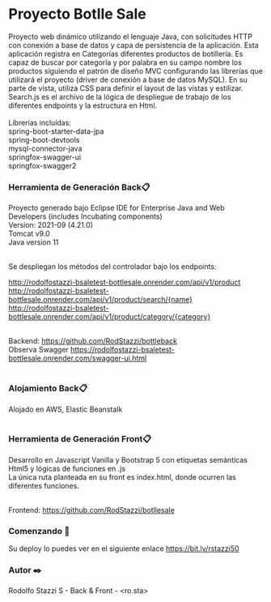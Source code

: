 # Proyecto Botlle Sale

Proyecto web dinámico utilizando el lenguaje Java, con solicitudes HTTP con conexión a base de datos y capa de persistencia de la aplicación. Esta aplicación registra en Categorías diferentes productos de botillería. Es capaz de buscar por categoría y por palabra en su campo nombre los productos siguiendo el patrón de diseño MVC configurando las librerías que utilizará el proyecto (driver de conexión a base de datos MySQL).
En su parte de vista, utiliza CSS para definir el layout de las vistas y estilizar. Search.js es el archivo de la lógica de despliegue de trabajo de los diferentes endpoints y la estructura en Html.
<br><br>
Librerías incluídas:<br>
spring-boot-starter-data-jpa<br>
spring-boot-devtools<br>
mysql-connector-java<br>
springfox-swagger-ui<br>
springfox-swagger2<br>

### Herramienta de Generación Back📋
Proyecto generado bajo Eclipse IDE for Enterprise Java and Web Developers (includes Incubating components)<br>
Version: 2021-09 (4.21.0)<br>
Tomcat v9.0<br>
Java version 11<br><br>

Se despliegan los métodos del controlador bajo los endpoints:<br>

<!-- http://bot.rosta.cloud/api/v1/product<br>
http://bot.rosta.cloud/api/v1/product/search/{name}<br>
http://bot.rosta.cloud/api/v1/product/category/{category}<br><br>

Backend: https://github.com/RodStazzi/bottleback<br>
Observa Swagger https://bot.rosta.cloud/swagger-ui.html<br><br> -->
http://rodolfostazzi-bsaletest-bottlesale.onrender.com/api/v1/product<br>
http://rodolfostazzi-bsaletest-bottlesale.onrender.com/api/v1/product/search/{name}<br>
http://rodolfostazzi-bsaletest-bottlesale.onrender.com/api/v1/product/category/{category}<br><br>

Backend: https://github.com/RodStazzi/bottleback<br>
Observa Swagger https://rodolfostazzi-bsaletest-bottlesale.onrender.com/swagger-ui.html<br><br>

### Alojamiento Back📋<br>
Alojado en AWS, Elastic Beanstalk<br><br>

### Herramienta de Generación Front📋<br>
Desarrollo en Javascript Vanilla y Bootstrap 5 con etiquetas semánticas Html5 y lógicas de funciones en .js<br>
La única ruta planteada en su front es index.html, donde ocurren las diferentes funciones.<br><br>

Frontend: https://github.com/RodStazzi/botllesale


### Comenzando 🚀
Su deploy lo puedes ver en el siguiente enlace https://bit.ly/rstazzi50

### Autor ✒️
Rodolfo Stazzi S - Back & Front - <ro.sta>
